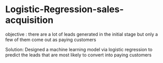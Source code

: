 # Logistic-Regression-sales-acquisition
objective : there are a lot of leads generated in the initial stage but only a few of them come out as paying customers 

Solution: Designed a machine learning model via logistic regression to predict the leads that are most likely to convert into paying customers
